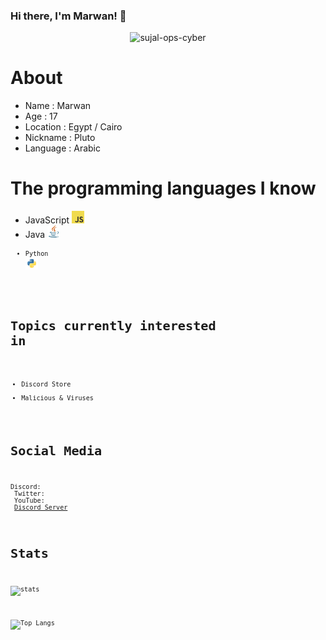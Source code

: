 ### Hi there, I'm Marwan! 👋
<p align="center"> <img src="https://komarev.com/ghpvc/?username=1iPluto" alt="sujal-ops-cyber" /> </p>

# About
- Name : Marwan
- Age : 17 
- Location : Egypt / Cairo
- Nickname : Pluto
- Language : Arabic

# **The programming languages I know**
- JavaScript <code><img height="20" src="https://raw.githubusercontent.com/github/explore/80688e429a7d4ef2fca1e82350fe8e3517d3494d/topics/javascript/javascript.png"></code> 
- Java <code><img height="20" src="https://raw.githubusercontent.com/github/explore/80688e429a7d4ef2fca1e82350fe8e3517d3494d/topics/java/java.png"><code> 
- Python <code><img height="20" src="https://raw.githubusercontent.com/github/explore/80688e429a7d4ef2fca1e82350fe8e3517d3494d/topics/python/python.png"></code> 

# Topics currently interested in
- Discord Store
- Malicious & Viruses

# Social Media
Discord: 
<br>
Twitter: 
<br>
YouTube: 
<br>
[Discord Server](https://discord.gg/WrQ9jRF)


# Stats
![stats](https://github-readme-stats.vercel.app/api?username=1iPluto&show_icons=true&theme=radical) 

![Top Langs](https://github-readme-stats.vercel.app/api/top-langs/?username=1iPluto&theme=radical)
